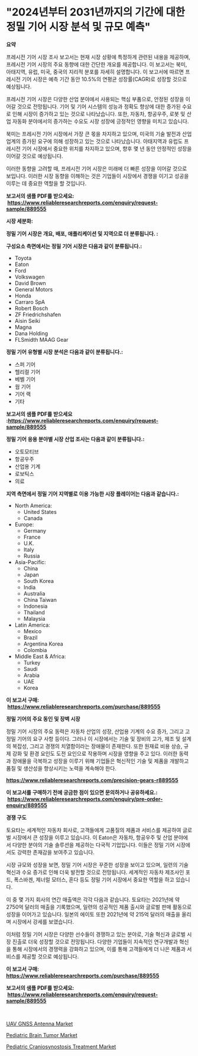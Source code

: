 <p><h1>"2024년부터 2031년까지의 기간에 대한 정밀 기어 시장 분석 및 규모 예측"</h1></p><p><strong>요약</strong></p>
<p><p>프레시전 기어 시장 조사 보고서는 현재 시장 상황에 특정하게 관련된 내용을 제공하며, 프레시전 기어 시장의 주요 동향에 대한 간단한 개요를 제공합니다. 이 보고서는 북미, 아태지역, 유럽, 미국, 중국의 지리적 분포를 자세히 설명합니다. 이 보고서에 따르면 프레시전 기어 시장은 예측 기간 동안 10.5%의 연평균 성장률(CAGR)로 성장할 것으로 예상됩니다.</p><p>프레시전 기어 시장은 다양한 산업 분야에서 사용되는 핵심 부품으로, 안정된 성장을 이어갈 것으로 전망됩니다. 기어 및 기어 시스템의 성능과 정확도 향상에 대한 증가된 수요로 인해 시장이 증가하고 있는 것으로 나타났습니다. 또한, 자동차, 항공우주, 로봇 및 산업 자동화 분야에서의 증가하는 수요도 시장 성장에 긍정적인 영향을 미치고 있습니다.</p><p>북미는 프레시전 기어 시장에서 가장 큰 몫을 차지하고 있으며, 미국의 기술 발전과 산업 업계의 증가된 요구에 의해 성장하고 있는 것으로 나타났습니다. 아태지역과 유럽도 프레시전 기어 시장에서 중요한 위치를 차지하고 있으며, 향후 몇 년 동안 안정적인 성장을 이어갈 것으로 예상됩니다.</p><p>이러한 동향을 고려할 때, 프레시전 기어 시장은 미래에 더 빠른 성장을 이어갈 것으로 보입니다. 이러한 시장 동향을 이해하는 것은 기업들이 시장에서 경쟁을 이기고 성공을 이루는 데 중요한 역할을 할 것입니다.</p></p>
<p><strong>보고서의 샘플 PDF를 받으세요: &nbsp;<a href="https://www.reliableresearchreports.com/enquiry/request-sample/889555">https://www.reliableresearchreports.com/enquiry/request-sample/889555</a></strong></p>
<p><strong>시장 세분화:</strong></p>
<p><strong> 정밀 기어 시장은 개요, 배포, 애플리케이션 및 지역으로 더 분류됩니다. :</strong></p>
<p><strong>구성요소 측면에서는 정밀 기어 시장은 다음과 같이 분류됩니다.:</strong></p>
<p><ul><li>Toyota</li><li>Eaton</li><li>Ford</li><li>Volkswagen</li><li>David Brown</li><li>General Motors</li><li>Honda</li><li>Carraro SpA</li><li>Robert Bosch</li><li>ZF Friedrichshafen</li><li>Aisin Seiki</li><li>Magna</li><li>Dana Holding</li><li>FLSmidth MAAG Gear</li></ul></p>
<p><strong> 정밀 기어 유형별 시장 분석은 다음과 같이 분류됩니다.:</strong></p>
<p><ul><li>스퍼 기어</li><li>헬리컬 기어</li><li>베벨 기어</li><li>웜 기어</li><li>기어 랙</li><li>기타</li></ul></p>
<p><strong>보고서의 샘플 PDF를 받으세요 :<a href="https://www.reliableresearchreports.com/enquiry/request-sample/889555">https://www.reliableresearchreports.com/enquiry/request-sample/889555</a></strong></p>
<p><strong> 정밀 기어 응용 분야별 시장 산업 조사는 다음과 같이 분류됩니다.:</strong></p>
<p><ul><li>오토모티브</li><li>항공우주</li><li>산업용 기계</li><li>로보틱스</li><li>의료</li></ul></p>
<p><strong>지역 측면에서 정밀 기어 지역별로 이용 가능한 시장 플레이어는 다음과 같습니다.:</strong></p>
<p><ul>
    <li>
        North America:
        <ul>
            <li>United States</li>
            <li>Canada</li>
        </ul>
    </li>
    <li>
        Europe:
        <ul>
            <li>Germany</li>
            <li>France</li>
            <li>U.K.</li>
            <li>Italy</li>
            <li>Russia</li>
        </ul>
    </li>
    <li>
        Asia-Pacific:
        <ul>
            <li>China</li>
            <li>Japan</li>
            <li>South Korea</li>
            <li>India</li>
            <li>Australia</li>
            <li>China Taiwan</li>
            <li>Indonesia</li>
            <li>Thailand</li>
            <li>Malaysia</li>
        </ul>
    </li>
    <li>
        Latin America:
        <ul>
            <li>Mexico</li>
            <li>Brazil</li>
            <li>Argentina Korea</li>
            <li>Colombia</li>
        </ul>
    </li>
    <li>
        Middle East & Africa:
        <ul>
            <li>Turkey</li>
            <li>Saudi</li>
            <li>Arabia</li>
            <li>UAE</li>
            <li>Korea</li>
        </ul>
    </li>
    </ul></p>
<p><strong>이 보고서 구매: &nbsp;<a href="https://www.reliableresearchreports.com/purchase/889555">https://www.reliableresearchreports.com/purchase/889555</a></strong></p>
<p><strong>정밀 기어의 주요 동인 및 장벽 시장</strong></p>
<p><p>정밀 기어 시장의 주요 동력은 자동차 산업의 성장, 산업용 기계의 수요 증가, 그리고 고정밀 기어의 요구 사항 등이다. 그러나 이 시장에서는 기술 및 장비의 고가, 제조 및 설계의 복잡성, 그리고 경쟁의 치열함이라는 장애물이 존재한다. 또한 원재료 비용 상승, 규제 강화 및 환경 요인도 도전 요인으로 작용하며 시장을 영향을 주고 있다. 이러한 동력과 장애물을 극복하고 성장을 이루기 위해 기업들은 혁신적인 기술 및 제품을 개발하고 품질 및 생산성을 향상시키는 노력을 계속해야 한다.</p></p>
<p><strong><a href="https://www.reliableresearchreports.com/precision-gears-r889555">https://www.reliableresearchreports.com/precision-gears-r889555</a></strong></p>
<p><strong>이 보고서를 구매하기 전에 궁금한 점이 있으면 문의하거나 공유하세요.: &nbsp;<a href="https://www.reliableresearchreports.com/enquiry/pre-order-enquiry/889555">https://www.reliableresearchreports.com/enquiry/pre-order-enquiry/889555</a></strong></p>
<p><strong>경쟁 구도</strong></p>
<p><p>토요타는 세계적인 자동차 회사로, 고객들에게 고품질의 제품과 서비스를 제공하여 글로벌 시장에서 큰 성장을 이루고 있습니다. 이 Eaton은 자동차, 항공우주 및 산업 분야에서 다양한 분야의 기술 솔루션을 제공하는 다국적 기업입니다. 이들은 정밀 기어 시장에서도 강력한 존재감을 보여주고 있습니다.</p><p>시장 규모와 성장을 보면, 정밀 기어 시장은 꾸준한 성장을 보이고 있으며, 일련의 기술 혁신과 수요 증가로 인해 더욱 발전할 것으로 전망됩니다. 세계적인 자동차 제조사인 포드, 폭스바겐, 제너럴 모터스, 혼다 등도 정밀 기어 시장에서 중요한 역할을 하고 있습니다.</p><p>이 중 몇 가지 회사의 연간 매출액은 각각 다음과 같습니다. 토요타는 2021년에 약 2750억 달러의 매출을 기록했으며, 일련의 성공적인 제품 출시와 글로벌 판매 활동으로 성장을 이어가고 있습니다. 일본의 에이토 또한 2021년에 약 215억 달러의 매출을 올리며 시장에서 강세를 보였습니다.</p><p>이처럼 정밀 기어 시장은 다양한 선수들이 경쟁하고 있는 분야로, 기술 혁신과 글로벌 시장 진출로 더욱 성장할 것으로 전망됩니다. 다양한 기업들이 지속적인 연구개발과 혁신을 통해 시장에서의 경쟁력을 강화하고 있으며, 이를 통해 고객들에게 더 나은 제품과 서비스를 제공할 것으로 예상됩니다.</p></p>
<p><strong>이 보고서 구매: &nbsp; <a href="https://www.reliableresearchreports.com/purchase/889555">https://www.reliableresearchreports.com/purchase/889555</a></strong></p>
<p><strong>보고서의 샘플 PDF를 받으세요: &nbsp;<a href="https://www.reliableresearchreports.com/enquiry/request-sample/889555">https://www.reliableresearchreports.com/enquiry/request-sample/889555</a></strong><strong></strong></p>
<p>&nbsp;</p>
<p><p><a href="https://unruly-ladybug-44b.notion.site/Decoding-UAV-GNSS-Antenna-Market-Metrics-Market-Share-Trends-and-Growth-Patterns-fd36bf22718a4d8d9a27dc50a4a0a2ea">UAV GNSS Antenna Market</a></p><p><a href="https://github.com/kufem1/Market-Research-Report-List-2/blob/main/pediatric-brain-tumor-market.md">Pediatric Brain Tumor Market</a></p><p><a href="https://github.com/singletonthaxterkelliehr2df/Market-Research-Report-List-2/blob/main/pediatric-craniosynostosis-treatment-market.md">Pediatric Craniosynostosis Treatment Market</a></p></p>